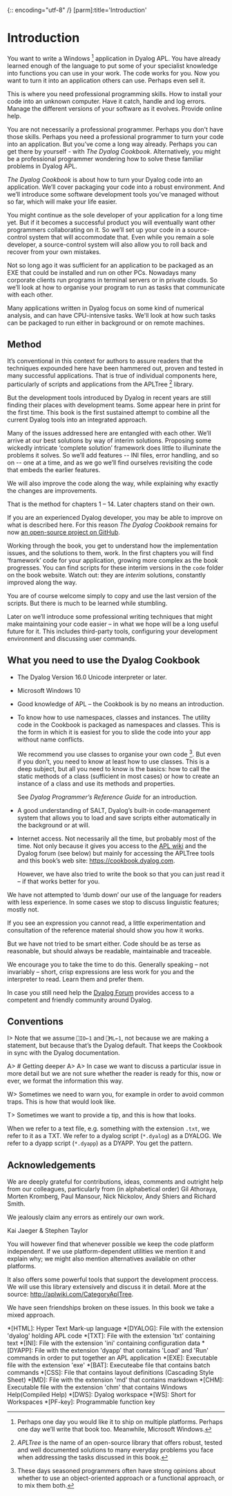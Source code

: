 {:: encoding="utf-8" /}
[parm]:title='Introduction'

# Introduction

You want to write a Windows [^win] application in Dyalog APL. You have already learned enough of the language to put some of your specialist knowledge into functions you can use in your work. The code works for you. Now you want to turn it into an application others can use. Perhaps even sell it. 

This is where you need professional programming skills. How to install your code into an unknown computer. Have it catch, handle and log errors. Manage the different versions of your software as it evolves. Provide online help.

You are not necessarily a professional programmer. Perhaps you don't have those skills. Perhaps you need a professional programmer to turn your code into an application. But you’ve come a long way already. Perhaps you can get there by yourself - with _The Dyalog Cookbook_. Alternatively, you might be a professional programmer wondering how to solve these familiar problems in Dyalog APL. 

_The Dyalog Cookbook_ is about how to turn your Dyalog code into an application. We’ll cover packaging your code into a robust environment. And we’ll introduce some software development tools you’ve managed without so far, which will make your life easier.

You might continue as the sole developer of your application for a long time yet. But if it becomes a successful product you will eventually want other programmers collaborating on it. So we’ll set up your code in a source-control system that will accommodate that. Even while you remain a sole developer, a source-control system will also allow you to roll back and recover from your own mistakes. 

Not so long ago it was sufficient for an application to be packaged as an EXE that could be installed and run on other PCs. Nowadays many corporate clients run programs in terminal servers or in private clouds. So we’ll look at how to organise your program to run as tasks that communicate with each other. 

Many applications written in Dyalog focus on some kind of numerical analysis, and can have CPU-intensive tasks. We'll look at how such tasks can be packaged to run either in background or on remote machines. 


## Method

It’s conventional in this context for authors to assure readers that the techniques expounded here have been hammered out, proven and tested in many successful applications. That is true of individual components here, particularly of scripts and applications from the APLTree [^apltree] library. 

But the development tools introduced by Dyalog in recent years are still finding their places with development teams. Some appear here in print for the first time. This book is the first sustained attempt to combine all the current Dyalog tools into an integrated approach. 

Many of the issues addressed here are entangled with each other. We’ll arrive at our best solutions by way of interim solutions. Proposing some wickedly intricate ‘complete solution’ framework does little to illuminate the problems it solves. So we’ll add features -- INI files, error handling, and so on -- one at a time, and as we go we’ll find ourselves revisiting the code that embeds the earlier features. 

We will also improve the code along the way, while explaining why exactly the changes are improvements.

That is the method for chapters 1 – 14. Later chapters stand on their own.

If you are an experienced Dyalog developer, you may be able to improve on what is described here. For this reason _The Dyalog Cookbook_ remains for now [an open-source project on GitHub](https://github.com/5jt/dyalog-cookbook). 

Working through the book, you get to understand how the implementation issues, and the solutions to them, work. In the first chapters you will find ‘framework’ code for your application, growing more complex as the book progresses. You can find scripts for these interim versions in the `code` folder on the book website. Watch out: they are _interim_ solutions, constantly improved along the way.

You are of course welcome simply to copy and use the last version of the scripts. But there is much to be learned while stumbling. 

Later on we’ll introduce some professional writing techniques that might make maintaining your code easier – in what we hope will be a long useful future for it. This includes third-party tools, configuring your development environment and discussing user commands.


## What you need to use the Dyalog Cookbook

* The Dyalog Version 16.0 Unicode interpreter or later.

* Microsoft Windows 10

* Good knowledge of APL – the Cookbook is by no means an introduction.
  
* To know how to use namespaces, classes and instances. The utility code in the Cookbook is packaged as namespaces and classes. 
  This is the form in which it is easiest for you to slide the code into your app without name conflicts. 

  We recommend you use classes to organise your own code [^classes]. But even if you don’t, you need to know at least how to use classes. This is a deep subject, but all you need to know is the basics: how to call the static methods of a class (sufficient in most cases) or how to create an instance of a class and use its methods and properties. 
  
  See _Dyalog Programmer’s Reference Guide_ for an introduction. 

* A good understanding of SALT, Dyalog’s built-in code-management system that allows you to load and save scripts either automatically in the background or at will.
  
* Internet access. Not necessarily all the time, but probably most of the time. Not only because it gives you access to the [APL wiki](http://aplwiki.com) and the Dyalog forum (see below) but mainly for accessing the APLTree tools and this book’s web site: <https://cookbook.dyalog.com>.

  However, we have also tried to write the book so that you can just read it – if that works better for you.
  
We have not attempted to ‘dumb down’ our use of the language for readers with less experience. In some cases we stop to discuss linguistic features; mostly not. 

If you see an expression you cannot read, a little experimentation and consultation of the reference material should show you how it works. 

But we have not tried to be smart either. Code should be as terse as reasonable, but should always be readable, maintainable and traceable.

We encourage you to take the time to do this. Generally speaking – not invariably – short, crisp expressions are less work for you and the interpreter to read. Learn them and prefer them. 

In case you still need help the [Dyalog Forum](http://forum.dyalog.com) provides access to a competent and friendly community around Dyalog.


## Conventions

I> Note that we assume `⎕IO←1` and `⎕ML←1`, not because  we are making a statement, but because that’s the Dyalog default. That keeps the Cookbook in sync with the Dyalog documentation.

A> # Getting deeper
A>
A> In case we want to discuss a particular issue in more detail but we are not sure whether the reader is ready for this, now or ever, we format the information this way.

W> Sometimes we need to warn you, for example in order to avoid common traps. This is how that would look like.

T> Sometimes we want to provide a tip, and this is how that looks.

When we refer to a text file, e.g. something with the extension `.txt`, we refer to it as a TXT. We refer to a dyalog script (`*.dyalog`) as a DYALOG. We refer to a dyapp script (`*.dyapp`) as a DYAPP. You get the pattern.


## Acknowledgements

We are deeply grateful for contributions, ideas, comments and outright help from our colleagues, particularly from (in alphabetical order) Gil Athoraya, Morten Kromberg, Paul Mansour, Nick Nickolov, Andy Shiers and Richard Smith.

We jealously claim any errors as entirely our own work. 


Kai Jaeger & Stephen Taylor


[^win]: Perhaps one day you would like it to ship on multiple platforms. Perhaps one day we’ll write that book too. Meanwhile, Microsoft Windows. 
   
  You will however find that whenever possible we keep the code platform independent. If we use platform-dependent utilities we mention it and explain why; we might also mention alternatives available on other platforms.


[^apltree]: _APLTree_ is the name of an open-source library that offers robust, tested and well documented solutions to many everyday problems you  face when addressing the tasks discussed in this book.

  It also offers some powerful tools that support the development proccess. We will use this library extensively and discuss it in detail. More at the source: <http://aplwiki.com/CategoryAplTree>.
  
  
[^classes]: These days seasoned programmers often have strong opinions about whether to use an object-oriented approach or a functional approach, or to mix them both. 

  We have seen friendships broken on these issues. In this book we take a mixed approach.


*[HTML]: Hyper Text Mark-up language
*[DYALOG]: File with the extension 'dyalog' holding APL code
*[TXT]: File with the extension 'txt' containing text
*[INI]: File with the extension 'ini' containing configuration data
*[DYAPP]: File with the extension 'dyapp' that contains 'Load' and 'Run' commands in order to put together an APL application
*[EXE]: Executable file with the extension 'exe'
*[BAT]: Executeabe file that contains batch commands
*[CSS]: File that contains layout definitions (Cascading Style Sheet)
*[MD]: File with the extension 'md' that contains markdown
*[CHM]: Executable file with the extension 'chm' that contains Windows Help(Compiled Help) 
*[DWS]: Dyalog workspace
*[WS]: Short for Workspaces
*[PF-key]: Programmable function key